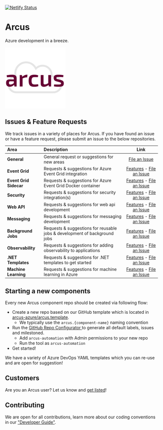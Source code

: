 [![Netlify Status](https://api.netlify.com/api/v1/badges/a94cac62-0d30-4d52-a378-d60cc1717db9/deploy-status)](https://app.netlify.com/sites/arcus-staging/deploys)

# Arcus
Azure development in a breeze.

![Arcus](./media/arcus.png)

## Issues & Feature Requests
We track issues in a variety of places for Arcus. If you have found an issue or have a feature request, please submit an issue to the below repositories.

| Area           | Description                                             | Link                   |
|:---------------|:--------------------------------------------------------|:----------------------:|
| **General**    | General request or suggestions for new areas            | [File an Issue](https://github.com/arcus-azure/arcus/issues) |
| **Event Grid** | Requests & suggestions for Azure Event Grid integration | [Features](https://eventgrid.arcus-azure.net/#features) - [File an Issue](https://github.com/arcus-azure/arcus.eventgrid/issues)
| **Event Grid Sidecar** | Requests & suggestions for Azure Event Grid Docker container | [Features](https://eventgrid-sidecar.arcus-azure.net/#features) - [File an Issue](https://github.com/arcus-azure/arcus.eventgrid.sidecar/issues)
| **Security** | Requests & suggestions for security integration(s) | [Features](https://security.arcus-azure.net/#features) - [File an Issue](https://github.com/arcus-azure/arcus.security/issues)
| **Web API** | Requests & suggestions for web api development | [Features](https://webapi.arcus-azure.net/#features) - [File an Issue](https://github.com/arcus-azure/arcus.webapi/issues)
| **Messaging** | Requests & suggestions for messaging development | [Features](https://messaging.arcus-azure.net/#features) - [File an Issue](https://https://github.com/arcus-azure/arcus.messaging/issues)
| **Background Jobs** | Requests & suggestions for reusable jobs & development of background jobs | [Features](https://background-jobs.arcus-azure.net/#features) - [File an Issue](https://github.com/arcus-azure/arcus.backgroundjobs/issues)
| **Observability** | Requests & suggestions for adding observability to applications | [Features](https://observability.arcus-azure.net/#features) - [File an Issue](https://github.com/arcus-azure/arcus.observability/issues)
| **.NET Templates** | Requests & suggestions for .NET templates to get started | [Features](https://templates.arcus-azure.net/#features) - [File an Issue](https://github.com/arcus-azure/arcus.templates/issues)
| **Machine Learning** | Requests & suggestions for machine learning in Azure | [Features](https://machine-learning.arcus-azure.net/#features) - [File an Issue](https://github.com/arcus-azure/arcus.azureml/issues)

 ## Starting a new components
 
 Every new Arcus component repo should be created via following flow:
 - Create a new repo based on our GitHub template which is located in [arcus-azure/arcus.template](https://github.com/arcus-azure/arcus.template).
   - We typically use the `arcus.{component-name}` naming convention
 - Run the [GitHub Repo Configurator
](https://github.com/arcus-azure/arcus/tree/master/tools/github-repo-configurator) to generate all default labels, issues and milestoned.
   - Add `arcus-automation` with Admin permissions to your new repo
   - Run the tool as `arcus-automation`
- Get started!

We have a variety of Azure DevOps YAML templates which you can re-use and are open for suggestion!

## Customers
Are you an Arcus user? Let us know and [get listed](https://bit.ly/become-a-listed-arcus-user)!

## Contributing
We are open for all contributions, learn more about our coding conventions in our ["Developer Guide"](DEVELOPER-GUIDE.md).
